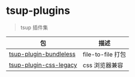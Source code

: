 # tsup-plugins

> tsup 插件集

| 包                                               | 描述              |
| ------------------------------------------------ | ----------------- |
| [tsup-plugin-bundleless](./packages/bundleless/) | file-to-file 打包 |
| [tsup-plugin-css-legacy](./packages/css-legacy)  | css 浏览器兼容    |

